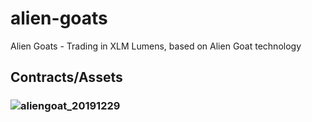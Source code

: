# alien-goats
Alien Goats - Trading in XLM Lumens, based on Alien Goat technology

## Contracts/Assets

### ![aliengoat_20191229](https://user-images.githubusercontent.com/993459/80028765-77534f80-849a-11ea-9fbc-2e1c9d4ed2a9.png)

